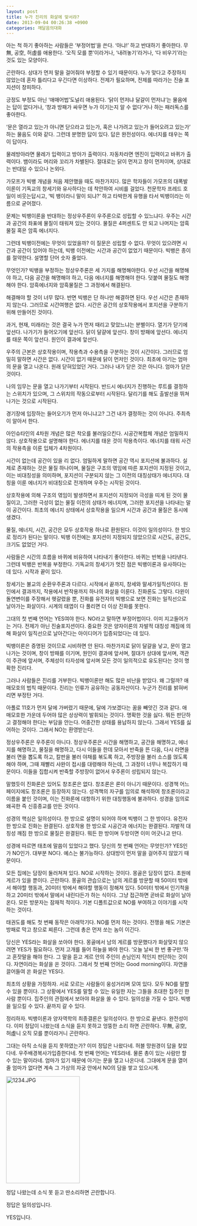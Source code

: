 ```yaml
---
layout: post
title: 누가 진리의 화살에 맞서랴?
date: 2013-09-04 00:26:38 +0900
categories: 깨달음의대화
---
```

아는 척 하기 좋아하는 사람들은 ‘부정어법’을 쓴다. ‘아냐!’ 하고 반대하기 좋아한다. 무無, 공空, 허虛를 애용한다. ‘오직 모를 뿐’이라거나, ‘내려놓기’라거나, ‘다 비우기’라는 것도 있는 모양이다. 


  


곤란하다. 상대가 먼저 말을 걸어줘야 부정할 수 있기 때문이다. 누가 맞다고 주장하지 않았는데 혼자 틀리다고 우긴다면 이상하다. 전제가 필요하며, 전제를 따라가는 진술 포지션이 창피하다. 


  


긍정도 부정도 아닌 ‘애매어법’도널리 애용된다. ‘닭이 먼저냐 달걀이 먼저냐’는 물음에는 답이 없다거나, ‘창과 방패가 싸우면 누가 이기는지 알 수 없다’거나 하는 패러독스를 좋아한다. 


  


‘문은 열라고 있는가 아니면 닫으라고 있는가, 혹은 나가려고 있는가 들어오려고 있는가’ 하는 물음도 이와 같다. 그런데 분명한 답이 있다. 답은 완전성이다. 에너지를 태우는 쪽이 답이다. 


  


물레방아라면 물레가 입력이고 방아가 출력이다. 자동차라면 엔진이 입력이고 바퀴가 출력이다. 뱀이라도 머리와 꼬리가 차별된다. 절대로는 닭이 먼저고 창이 먼저이며, 상대로는 반대일 수 있으나 논외다. 


  


가모프가 빅뱅 개념을 처음 제안했을 때도 마찬가지다. 많은 학자들이 가모프의 대폭발이론이 기독교의 창세기와 유사하다는 데 착안하여 시비를 걸었다. 천문학자 프레드 호일이 비웃는답시고, ‘빅 뱅이라니 말이 되냐?’ 하고 타박한게 유행을 타서 빅뱅이라는 이름으로 굳어졌다. 


  


문제는 빅뱅이론을 반대하는 정상우주론이 우주론으로 성립할 수 있느냐다. 우주는 시간과 공간의 좌표에 물질이 태워져 있는 것이다. 물질은 4퍼센트도 안 되고 나머지는 암흑물질 혹은 암흑 에너지다. 


  


그런데 빅뱅이전에는 무엇이 있었을까? 이 질문은 성립할 수 없다. 무엇이 있으려면 시간과 공간이 있어야 하는데, 빅뱅 이전에는 시간과 공간이 없었기 때문이다. 빅뱅은 종이를 절약한다. 설명할 단어 숫자 줄었다. 


  


무엇인가? 빅뱅을 부정하는 정상우주론은 세 가지를 해명해야한다. 우선 시간을 해명해야 하고, 다음 공간을 해명해야 하고, 다음 에너지를 해명해야 한다. 덧붙여 물질도 해명해야 한다. 암흑에너지와 암흑물질은 그 과정에서 해결된다. 


  


해결해야 할 것이 너무 많다. 반면 빅뱅은 단 하나만 해결하면 된다. 우선 시간은 존재하지 않는다. 그러므로 시간여행은 없다. 시간은 공간의 상호작용에서 포지션을 구분하기 위해 만들어진 것이다. 


  


과거, 현재, 미래라는 것은 결국 누가 먼저 때리고 맞았느냐는 분별이다. 열기가 닫기에 앞선다. 나가기가 들어오기에 앞선다. 닭이 달걀에 앞선다. 창이 방패에 앞선다. 에너지를 태운 쪽이 앞선다. 원인이 결과에 앞선다. 


  


우주의 근본은 상호작용이며, 작용측과 수용측을 구분하는 것이 시간이다. 그러므로 엄밀히 말하면 시간은 없다. 시간이 없기 때문에 닭이 먼저인 것이다. 최초에 아기는 엄마의 문을 열고 나온다. 원래 닫혀있었던 거다. 그러나 내가 닫은 것은 아니다. 엄마가 닫은 것이다. 


  


나의 임무는 문을 열고 나가기부터 시작된다. 반드시 에너지가 진행하는 루트를 결정하는 스위치가 있으며, 그 스위치의 작동으로부터 시작된다. 달리기를 해도 출발선을 뛰쳐나가는 것으로 시작된다. 


  


경기장에 입장하는 들어오기가 먼저 아니냐고? 그건 내가 결정하는 것이 아니다. 주최측이 알아서 한다. 


  


아인슈타인의 4차원 개념은 많은 착오를 불러일으킨다. 시공간복합체 개념은 엄밀하지 않다. 상호작용으로 설명해야 한다. 에너지를 태운 것이 작용측이다. 에너지를 태워 사건의 작용측을 이룬 입체가 4차원이다. 


  


시간이 없는데 공간이 있을 리 없다. 엄밀하게 말하면 공간 역시 포지션에 불과하다. 실제로 존재하는 것은 물질 하나이며, 물질은 구조의 엮임에 따른 포지션이 지정된 것이고, 이는 비대칭성을 의미하며, 포지션이 구분되지 않는 그 이전의 대칭상태가 에너지다. 대칭을 이룬 에너지가 비대칭으로 전개하며 우주는 시작된 것이다. 


  


상호작용에 의해 구조의 엮임이 발생하면서 포지션이 지정되어 극성을 띠게 된 것이 물질이고, 그러한 극성이 없는 물질 이전의 상태가 에너지며, 그러한 포지션을 나타내는 말이 공간이다. 최초의 에너지 상태에서 상호작용을 일으켜 시간과 공간과 물질은 동시에 생겼다. 


  


물질, 에너지, 시간, 공간은 모두 상호작용 하나로 환원된다. 이것이 일의성이다. 한 방으로 정리가 된다는 말이다. 빅뱅 이전에는 포지션이 지정되지 않았으므로 시간도, 공간도, 크기도 없었던 거다. 


  


사람들은 시간의 흐름을 바퀴에 비유하여 나타내기 좋아한다. 바퀴는 반복을 나타낸다. 그런데 빅뱅은 반복을 부정한다. 기독교의 창세기가 멋진 점은 빅뱅이론과 유사하다는 데 있다. 시작과 끝이 있다. 


  


창세기는 불교의 순환우주론과 다르다. 시작에서 끝까지, 창세와 말세가일직선이다. 원인에서 결과까지, 작용에서 반작용까지 하나의 화살을 이룬다. 진화론도 그렇다. 다윈이 돌연변이를 주장해서 헷갈렸을 뿐, 진화를 유전자의 빅뱅으로 보면 진화는 일직선으로 날아가는 화살이다. 시계의 태엽이 다 풀리면 더 이상 진화를 못한다. 


  


그대의 첫 번째 언어는 YES여야 한다. NO라고 말하면 부정어법이다. 이미 지고들어가는 거다. 전제가 아닌 진술포지션이다. 중요한 것은 양자이론의 자발적 대칭성 깨짐에 의해 화살이 일직선으로 날아간다는 아이디어가 입증되었다는 데 있다. 


  


빅뱅이론은 증명된 것이므로 시비하면 안 된다. 마찬가지로 닭이 달걀을 낳고, 문이 열고 나가는 것이며, 창이 방패를 이기며, 원인이 결과에 앞서며, 절대가 상대에 앞서며, 객관이 주관에 앞서며, 주체성이 타자성에 앞서며 모든 것이 일의적으로 유도된다는 것이 명확한 진리다. 


  


그러나 사람들은 진리를 거부한다. 빅뱅이론만 해도 많은 비난을 받았다. 왜 그럴까? 애매모호의 법칙 때문이다. 진리는 인류가 공유하는 공동자산이다. 누군가 진리를 밝혀버리면 부정탄 거다. 


  


아폴로 11호가 먼저 달에 가버렸기 때문에, 달에 가보겠다는 꿈을 빼앗긴 것과 같다. 애매모호한 가운데 두어야 많은 상상력이 발휘되는 것이다. 명확한 것을 싫다. 뭐든 판단하고 결정해야 한다는 부담을 안는다. 어중간한 상태를 용납하지 않는다. 그래서 YES를 싫어하는 것이다. 그래서 NO는 환영받는다. 


  


정상우주론은 우주론이 아니다. 정상우주론은 시간을 해명하고, 공간을 해명하고, 에너지를 해명하고, 물질을 해명하고, 다시 이들을 한데 모아서 반죽을 뜬 다음, 다시 라면을 불러 면을 뽑도록 하고, 칼판을 불러 야채를 볶도록 하고, 주방장을 불러 소스를 얹도록 해야 하며, 그때 재빨리 샤완이 접시를 대령해야 하는데, 그 과정이 너무나 복잡하기 때문이다. 이들을 집합시켜 반죽할 주방장이 없어서 우주론이 성립되지 않는다.


  


말했듯이 진화론은 있어도 창조론은 없다. 창조론은 론이 아니기 때문이다. 성경책 어느 페이지에도 창조론은 등장하지 않는다. 성격책의 자구를 임의로 해석하여 창조론이라고 이름을 붙인 것이며, 이는 진화론에 대항하기 위한 대칭행동에 불과하다. 성경을 임의로 왜곡한 즉 신흥종교를 만든 것이다. 


  


성경의 핵심은 일의성이다. 한 방으로 설명이 되어야 하며 빅뱅이 그 한 방이다. 유전자 한 방으로 진화는 완결된다. 상호작용 한 방으로 시공간과 에너지는 완결된다. 자발적 대칭성 깨짐 한 방으로 물질은 완결된다. 뭐든 한 방이며 두방이면 이미 어긋나고 만다. 


  


성경에 따르면 태초에 말씀이 있었다고 했다. 당신의 첫 번째 언어는 무엇인가? YES인가 NO인가. 대부분 NO다. 예스는 불가능하다. 상대방이 먼저 말을 걸어주지 않았기 때문이다. 


  


모든 집에는 담장이 둘러쳐져 있다. NO로 시작하는 것이다. 몽골은 담장이 없다. 초원에 게르가 있을 뿐이다. 곤란하다. 몽골의 관습으로는 남의 게르를 방문할 때 50미터 밖에서 해야할 행동과, 20미터 밖에서 해야할 행동이 정해져 있다. 50미터 밖에서 인기척을 하고 20미터 밖에서 말에서 내린다든가 하는 식이다. 그냥 접근하면 곧바로 화살이 날아온다. 모든 방문자는 잠재적 적이다. 기본 디폴트값으로 NO를 부여하고 이야기를 시작하는 것이다. 


  


태권도를 해도 첫 번째 동작은 아래막기다. NO를 먼저 하는 것이다. 전쟁을 해도 기본은 방패로 막고 창으로 찌른다. 그런데 총은 먼저 쏘는 놈이 이긴다. 


  


당신은 YES라는 화살을 쏘아야 한다. 몽골에서 남의 게르를 방문했다가 화살맞지 않으려면 YES가 필요하다. 먼저 고개를 들어 하늘을 봐야 한다. ‘오늘 날씨 한 번 좋구만.’하고 혼잣말을 해야 한다. 그 말을 듣고 게르 안의 주인이 손님인지 적인지 판단하는 것이다. 자연이라는 화살을 쏜 것이다. 그래서 첫 번째 언어는 Good morning이다. 자연을 끌어들여 쏜 화살은 YES다. 



최초의 상황을 가정하자. 서로 모르는 사람들이 웅성거리며 모여 있다. 모두 NO를 말할 수 있을 뿐이다. 그 상황에서 YES를 말할 수 있는 유일한 자는 그들을 초대한 집주인 한 사람 뿐이다. 집주인의 관점에서 보아야 화살을 쏠 수 있다. 일의성을 가질 수 있다. 빅뱅을 일으킬 수 있다. 끝까지 갈 수 있다.



정리하자. 빅뱅이론과 양자역학의 최종결론은 일의성이다. 한 방으로 끝낸다. 완전성이다. 이미 정답이 나왔는데 소식을 듣지 못하고 엉뚱한 소리 하면 곤란하다. 무無, 공空, 허虛니 오직 모를 뿐이라거니 곤란하다.


  


그대는 아직 소식을 듣지 못하였는가? 이미 정답은 나왔다네. 허블 망원경이 답을 찾았다네. 우주배경복사가입증한다네. 첫 번째 언어는 YES라네. 물론 총이 있는 사람만 할 수 있는 말이라네. 엄마가 있기 때문에 아기는 문을 열고 나온다네. 그대에게 문을 열어줄 엄마가 없다면 계속 그 가상의 자궁 안에서 NO의 담을 쌓고 있으시게.




  


 <img alt="1234.JPG" src="assets/attach/images/198/289/385/1234.JPG" width="200" height="291" />



정답 나왔는데 소식 못 듣고 딴소리하면 곤란합니다.

정답은 일의성입니다. 

YES입니다.
